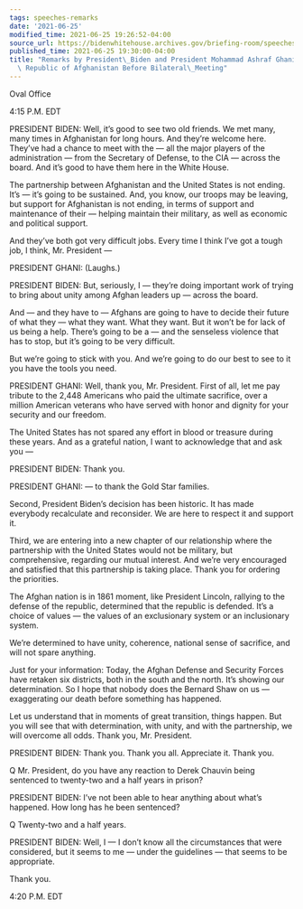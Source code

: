 ```yaml
---
tags: speeches-remarks
date: '2021-06-25'
modified_time: 2021-06-25 19:26:52-04:00
source_url: https://bidenwhitehouse.archives.gov/briefing-room/speeches-remarks/2021/06/25/remarks-by-president-biden-and-president-mohammad-ashraf-ghani-of-the-islamic-republic-of-afghanistan-before-bilateral-meeting/
published_time: 2021-06-25 19:30:00-04:00
title: "Remarks by President\_Biden and President Mohammad Ashraf Ghani of the Islamic\
  \ Republic of Afghanistan Before Bilateral\_Meeting"
---
```

 
Oval Office

4:15 P.M. EDT

PRESIDENT BIDEN: Well, it’s good to see two old friends. We met many,
many times in Afghanistan for long hours. And they’re welcome here.
They’ve had a chance to meet with the — all the major players of the
administration — from the Secretary of Defense, to the CIA — across the
board. And it’s good to have them here in the White House.

The partnership between Afghanistan and the United States is not ending.
It’s — it’s going to be sustained. And, you know, our troops may be
leaving, but support for Afghanistan is not ending, in terms of support
and maintenance of their — helping maintain their military, as well as
economic and political support.

And they’ve both got very difficult jobs. Every time I think I’ve got a
tough job, I think, Mr. President —

PRESIDENT GHANI: (Laughs.)

PRESIDENT BIDEN: But, seriously, I — they’re doing important work of
trying to bring about unity among Afghan leaders up — across the board.

And — and they have to — Afghans are going to have to decide their
future of what they — what they want. What they want. But it won’t be
for lack of us being a help. There’s going to be a — and the senseless
violence that has to stop, but it’s going to be very difficult.

But we’re going to stick with you. And we’re going to do our best to see
to it you have the tools you need.

PRESIDENT GHANI: Well, thank you, Mr. President. First of all, let me
pay tribute to the 2,448 Americans who paid the ultimate sacrifice, over
a million American veterans who have served with honor and dignity for
your security and our freedom.

The United States has not spared any effort in blood or treasure during
these years. And as a grateful nation, I want to acknowledge that and
ask you —

PRESIDENT BIDEN: Thank you.

PRESIDENT GHANI: — to thank the Gold Star families.

Second, President Biden’s decision has been historic. It has made
everybody recalculate and reconsider. We are here to respect it and
support it.

Third, we are entering into a new chapter of our relationship where the
partnership with the United States would not be military, but
comprehensive, regarding our mutual interest. And we’re very encouraged
and satisfied that this partnership is taking place. Thank you for
ordering the priorities.

The Afghan nation is in 1861 moment, like President Lincoln, rallying to
the defense of the republic, determined that the republic is defended.
It’s a choice of values — the values of an exclusionary system or an
inclusionary system.

We’re determined to have unity, coherence, national sense of sacrifice,
and will not spare anything.

Just for your information: Today, the Afghan Defense and Security Forces
have retaken six districts, both in the south and the north. It’s
showing our determination. So I hope that nobody does the Bernard Shaw
on us — exaggerating our death before something has happened.

Let us understand that in moments of great transition, things happen.
But you will see that with determination, with unity, and with the
partnership, we will overcome all odds. Thank you, Mr. President.

PRESIDENT BIDEN: Thank you. Thank you all. Appreciate it. Thank you.

Q Mr. President, do you have any reaction to Derek Chauvin being
sentenced to twenty-two and a half years in prison?

PRESIDENT BIDEN: I’ve not been able to hear anything about what’s
happened. How long has he been sentenced?

Q Twenty-two and a half years.

PRESIDENT BIDEN: Well, I — I don’t know all the circumstances that were
considered, but it seems to me — under the guidelines — that seems to be
appropriate.

Thank you.

4:20 P.M. EDT
